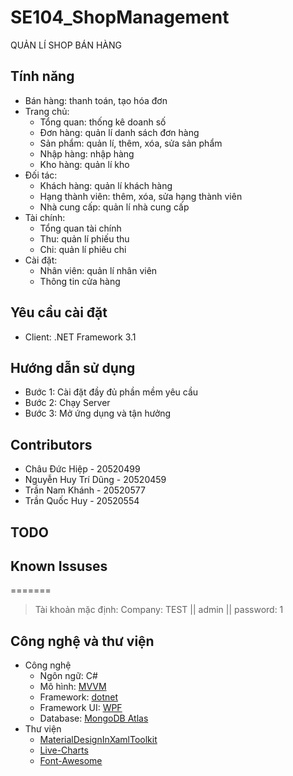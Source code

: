 # SE104_ShopManagement 
QUẢN LÍ SHOP BÁN HÀNG

## Tính năng 
- Bán hàng: thanh toán, tạo hóa đơn
- Trang chủ:
	- Tổng quan: thống kê doanh số
	- Đơn hàng: quản lí danh sách đơn hàng
	- Sản phẩm: quản lí, thêm, xóa, sửa sản phẩm
	- Nhập hàng: nhập hàng
	- Kho hàng: quản lí kho
- Đối tác:
	- Khách hàng: quản lí khách hàng
	- Hạng thành viên: thêm, xóa, sửa hạng thành viên
	- Nhà cung cấp: quản lí nhà cung cấp
- Tài chính:
	- Tổng quan tài chính
	- Thu: quản lí phiếu thu
	- Chi: quản lí phiêu chi
- Cài đặt:
	- Nhân viên: quản lí nhân viên
	- Thông tin cửa hàng
## Yêu cầu cài đặt 
- Client: .NET Framework 3.1

## Hướng dẫn sử dụng 
- Bước 1: Cài đặt đầy đủ phần mềm yêu cầu
- Bước 2: Chạy Server
- Bước 3: Mở ứng dụng và tận hưởng

## Contributors 
- Châu Đức Hiệp - 20520499
- Nguyễn Huy Trí Dũng - 20520459
- Trần Nam Khánh - 20520577
- Trần Quốc Huy - 20520554

## TODO 


## Known Issuses 

=======
>Tài khoản mặc định:
>Company: TEST ||
> admin ||
> password: 1


## Công nghệ và thư viện 
- Công nghệ
  - Ngôn ngữ: C#
  - Mô hình: [MVVM](https://docs.microsoft.com/en-us/archive/msdn-magazine/2009/february/patterns-wpf-apps-with-the-model-view-viewmodel-design-pattern)
  - Framework: [dotnet](https://github.com/dotnet)
  - Framework UI: [WPF](https://github.com/dotnet/wpf)
  - Database: [MongoDB Atlas](https://www.mongodb.com/cloud/atlas)
- Thư viện
  - [MaterialDesignInXamlToolkit](https://github.com/MaterialDesignInXAML/MaterialDesignInXamlToolkit)
  - [Live-Charts](https://github.com/Live-Charts/Live-Charts)
  - [Font-Awesome](https://github.com/FortAwesome/Font-Awesome)